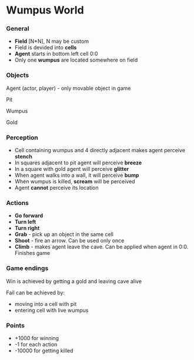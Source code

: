 Wumpus World
=======

### General
 * **Field** [N*N], N may be custom
 * Field is devided into **cells**
 * **Agent** starts in bottom left cell 0:0
 * Only one **wumpus** are located somewhere on field

### Objects 
 Agent (actor, player) - only movable object in game

 Pit
 
 Wumpus
 
 Gold
 
### Perception
 * Cell containing wumpus and 4 directly adjacent makes agent perceive **stench**
 * In squares adjacent to pit agent will perceive **breeze**
 * In a square with gold agent will perceive **glitter**
 * When agent walks into a wall, it will perceive **bump**
 * When wumpus is killed, **scream** will be perceived
 * Agent __cannot__ perceive its location
 
### Actions
 * **Go forward**
 * **Turn left**
 * **Turn right**
 * **Grab** - pick up an object in the same cell
 * **Shoot** - fire an arrow. Can be used only once
 * **Climb** - makes agent leave the cave. Can be applied when agent in 0:0. Finishes game

### Game endings
 Win is achieved by getting a gold and leaving cave alive

 Fail can be achieved by:
 * moving into a cell with pit
 * entering cell with live wumpus

### Points
 * +1000 for winning
 * -1 for each action
 * -10000 for getting killed



